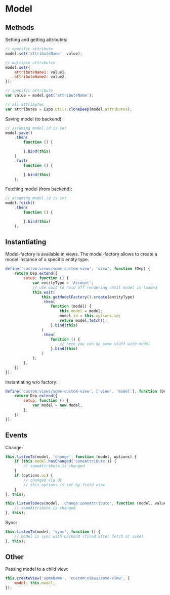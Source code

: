 # Model

## Methods

Setting and getting attributes:

```js
// specific attribute
model.set('attributeName', value);

// multiple attributes
model.set({
    attributeName1: value1,
    attributeName2: value2,
});

// specific attribute
var value = model.get('attributeName');

// all attributes
var attributes = Espo.Utils.cloneDeep(model.attributes);

```

Saving model (to backend):

```js
// assuming model.id is set
model.save()
    .then(
        function () {

        }.bind(this)
    )
    .fail(
        function () {

        }.bind(this)
    );
```

Fetching model (from backend):

```js
// assuming model.id is set
model.fetch()
    .then(
        function () {

        }.bind(this)
    );
```

## Instantiating

Model-factory is available in views. The model-factory allows to create a model instance of a specific entity type.

```js
define('custom:views/some-custom-view', 'view', function (Dep) {
    return Dep.extend({
        setup: function () {
            var entityType = 'Account';
            // use wait to hold off rendering until model is loaded
            this.wait(
                this.getModelFactory().create(entityType)
                .then(
                    function (model) {
                        this.model = model;
                        model.id = this.options.id;
                        return model.fetch();
                    }.bind(this)
                )
                .then(
                    function () {
                        // here you can do some stuff with model
                    }.bind(this)
                )
            );
        },
    });
});
```

Instantiating w/o factory:

```js
define('custom:views/some-custom-view', ['view', 'model'], function (Dep, Model) {
    return Dep.extend({
        setup: function () {
            var model = new Model;
        },
    });
});
```

## Events

Change:

```js
this.listenTo(model, 'change', function (model, options) {
    if (this.model.hasChanged('someAttribute')) {
        // someAttribute is changed
    }
    if (options.ui) {
        // changed via UI
        // this options is set by field view
    }
}, this);

this.listenToOnce(model, 'change:someAttribute', function (model, value, options) {
    // someAttribute is changed
}, this);

```

Sync:

```js
this.listenTo(model, 'sync', function () {
    // model is sync with backend (fired after fetch or save)
}, this);
```


## Other

Passing model to a child view:

```js
this.createView('someName', 'custom:views/some-view', {
    model: this.model,
});
```
